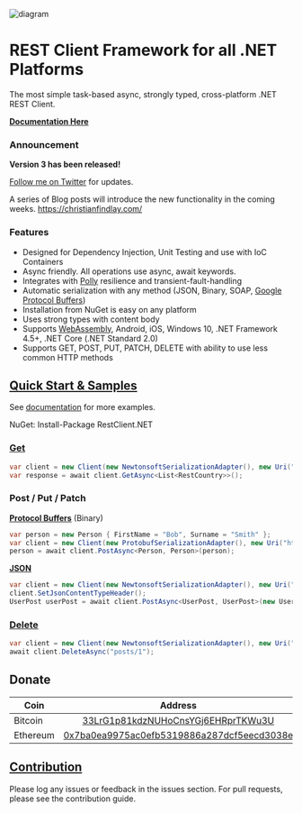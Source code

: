 ![diagram](https://github.com/MelbourneDeveloper/Restclient.Net/blob/master/Images/Rendered/Logo.jpg) 

# REST Client Framework for all .NET Platforms #

The most simple task-based async, strongly typed, cross-platform .NET REST Client. 

**[Documentation Here](https://github.com/MelbourneDeveloper/RestClient.Net/wiki)**

### Announcement ###

**Version 3 has been released!**

[Follow me on Twitter](https://twitter.com/cfdevelop) for updates.

A series of Blog posts will introduce the new functionality in the coming weeks. https://christianfindlay.com/

### Features ###

* Designed for Dependency Injection, Unit Testing and use with IoC Containers
* Async friendly. All operations use async, await keywords.
* Integrates with [Polly](https://github.com/MelbourneDeveloper/RestClient.Net/wiki/Integration-With-Polly) resilience and transient-fault-handling
* Automatic serialization with any method (JSON, Binary, SOAP, [Google Protocol Buffers](https://developers.google.com/protocol-buffers))
* Installation from NuGet is easy on any platform
* Uses strong types with content body
* Supports [WebAssembly](https://github.com/MelbourneDeveloper/RestClient.Net/wiki/Web-Assembly-Support), Android, iOS, Windows 10, .NET Framework 4.5+, .NET Core (.NET Standard 2.0)
* Supports GET, POST, PUT, PATCH, DELETE with ability to use less common HTTP methods

## [Quick Start & Samples](https://github.com/MelbourneDeveloper/RestClient.Net/wiki/Quick-Start-&-Samples)

See [documentation](https://github.com/MelbourneDeveloper/RestClient.Net/wiki/Quick-Start-&-Samples) for more examples.

NuGet: Install-Package RestClient.NET

### [Get](https://github.com/MelbourneDeveloper/RestClient.Net/blob/13c95c615400d39523c02e803b46a564ff4c91db/RestClient.Net.UnitTests/UnitTests.cs#L81)

```cs
var client = new Client(new NewtonsoftSerializationAdapter(), new Uri("https://restcountries.eu/rest/v2/"));
var response = await client.GetAsync<List<RestCountry>>();
```

### Post / Put / Patch

[**Protocol Buffers**](https://github.com/MelbourneDeveloper/RestClient.Net/blob/80d19ebc599027e2c68acb06a4e1f853683c3517/RestClient.Net.Samples/RestClient.Net.CoreSample/Program.cs#L25) (Binary)
```cs
var person = new Person { FirstName = "Bob", Surname = "Smith" };
var client = new Client(new ProtobufSerializationAdapter(), new Uri("http://localhost:42908/person"));
person = await client.PostAsync<Person, Person>(person);
```

[**JSON**](https://github.com/MelbourneDeveloper/RestClient.Net/blob/236a454232455aa3dc0cea230e991329288c153d/RestClient.Net.Samples/RestClient.NET.Samples/MainPage.xaml.cs#L233)
```cs
var client = new Client(new NewtonsoftSerializationAdapter(), new Uri("https://jsonplaceholder.typicode.com"));
client.SetJsonContentTypeHeader();
UserPost userPost = await client.PostAsync<UserPost, UserPost>(new UserPost { title = "Title" }, "/posts");
```

### [Delete](https://github.com/MelbourneDeveloper/RestClient.Net/blob/f7f4f88b90c6b0014530891d094d958193776a52/RestClient.Net.UnitTests/UnitTests.cs#L94)
```cs
var client = new Client(new NewtonsoftSerializationAdapter(), new Uri("https://jsonplaceholder.typicode.com"));
await client.DeleteAsync("posts/1");
```

## Donate

| Coin           | Address |
| -------------  |:-------------:|
| Bitcoin        | [33LrG1p81kdzNUHoCnsYGj6EHRprTKWu3U](https://www.blockchain.com/btc/address/33LrG1p81kdzNUHoCnsYGj6EHRprTKWu3U) |
| Ethereum       | [0x7ba0ea9975ac0efb5319886a287dcf5eecd3038e](https://etherdonation.com/d?to=0x7ba0ea9975ac0efb5319886a287dcf5eecd3038e) |

## [Contribution](https://github.com/MelbourneDeveloper/RestClient.Net/blob/master/CONTRIBUTING.md)

Please log any issues or feedback in the issues section. For pull requests, please see the contribution guide.
